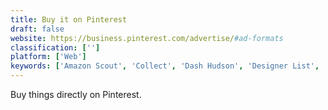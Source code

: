 ```yaml
---
title: Buy it on Pinterest
draft: false 
website: https://business.pinterest.com/advertise/#ad-formats
classification: ['']
platform: ['Web']
keywords: ['Amazon Scout', 'Collect', 'Dash Hudson', 'Designer List', 'Designer Mill', 'Digital Psychology', 'Goody', 'Koha', 'Link My Photos', 'OpenBiblio', 'Robomart', 'SaviOne', 'Shopables', 'Shopping on Instagram', 'SiBi', 'Tagsdock', 'Tap Bio']
---
```

Buy things directly on Pinterest.